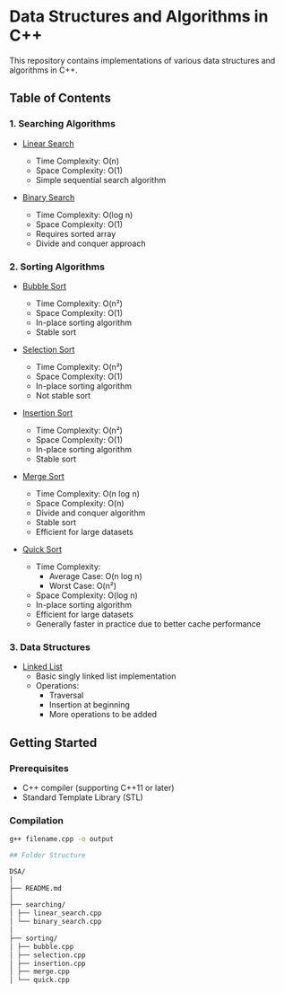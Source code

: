 # Data Structures and Algorithms in C++

This repository contains implementations of various data structures and algorithms in C++.

## Table of Contents

### 1. Searching Algorithms
- [Linear Search](searching/linear_search.cpp)
  - Time Complexity: O(n)
  - Space Complexity: O(1)
  - Simple sequential search algorithm

- [Binary Search](searching/binary_search.cpp)
  - Time Complexity: O(log n)
  - Space Complexity: O(1)
  - Requires sorted array
  - Divide and conquer approach

### 2. Sorting Algorithms
- [Bubble Sort](sorting/bubble.cpp)
  - Time Complexity: O(n²)
  - Space Complexity: O(1)
  - In-place sorting algorithm
  - Stable sort

- [Selection Sort](sorting/selection.cpp)
  - Time Complexity: O(n²)
  - Space Complexity: O(1)
  - In-place sorting algorithm
  - Not stable sort

- [Insertion Sort](sorting/insertion.cpp)
  - Time Complexity: O(n²)
  - Space Complexity: O(1)
  - In-place sorting algorithm
  - Stable sort

- [Merge Sort](sorting/merge.cpp)
  - Time Complexity: O(n log n)
  - Space Complexity: O(n)
  - Divide and conquer algorithm
  - Stable sort
  - Efficient for large datasets

- [Quick Sort](sorting/quick.cpp)
  - Time Complexity: 
    - Average Case: O(n log n)
    - Worst Case: O(n²)
  - Space Complexity: O(log n)
  - In-place sorting algorithm
  - Efficient for large datasets
  - Generally faster in practice due to better cache performance


### 3. Data Structures
- [Linked List](linked_list.cpp)
  - Basic singly linked list implementation
  - Operations:
    - Traversal
    - Insertion at beginning
    - More operations to be added

## Getting Started

### Prerequisites
- C++ compiler (supporting C++11 or later)
- Standard Template Library (STL)

### Compilation
```bash
g++ filename.cpp -o output

## Folder Structure

DSA/
│
├── README.md
│
├── searching/
│ ├── linear_search.cpp
│ └── binary_search.cpp
│
├── sorting/
│ ├── bubble.cpp
│ ├── selection.cpp
│ ├── insertion.cpp
│ ├── merge.cpp
│ └── quick.cpp